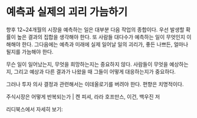 # 예측과 실제의 괴리 가늠하기

향후 12~24개월의 시장을 예측하는 일은 대부분 다음 작업의 종합이다. 우선 발생할 확률이 높은 결과의 집합을 생각해야 한다. 또 사람들 대다수가 예측하는 일이 무엇인지 이해해야 한다. 그다음에는 예측과 미래에 실제 일어날 일의 괴리가, 좋든 나쁘든, 얼마나 될지를 가늠해야 한다.


무슨 일이 일어났는지, 무엇을 희망하는지는 중요하지 않다. 사람들이 무엇을 예상하는지, 그리고 예상과 다른 결과가 나왔을 때 그들이 어떻게 대응하는지가 중요하다.


그러나 투자 의사 결정과 관련해서는 이데올로기를 버려야 한다. 편향은 치명적이다.

주식시장은 어떻게 반복되는가 | 켄 피셔, 라라 호프만스, 이건, 백우진 저

리디북스에서 자세히 보기: